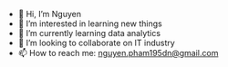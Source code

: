 - 👋 Hi, I’m Nguyen
- 👀 I’m interested in learning new things
- 🌱 I’m currently learning data analytics
- 💞️ I’m looking to collaborate on IT industry
- 📫 How to reach me: nguyen.pham195dn@gmail.com

